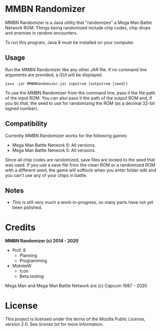MMBN Randomizer
===============
MMBN Randomizer is a Java utility that "randomizes" a Mega Man Battle Network ROM. Things being randomized include chip codes, chip drops and enemies in random encounters.

To run this program, Java 8 must be installed on your computer.

Usage
-----
Run the MMBN Randomizer like any other JAR file. If no command line arguments are provided, a GUI will be displayed.

```
java -jar MMBNRandomizer.jar inputrom [outputrom [seed]]
```

To use the MMBN Randomizer from the command line, pass it the file path of the input ROM. You can also pass it the path of the output ROM and, if you do that, the seed to use for randomizing the ROM (as a decimal 32-bit signed number).

Compatibility
-------------
Currently MMBN Randomizer works for the following games:

* Mega Man Battle Network 6: All versions.
* Mega Man Battle Network 5: All versions.

Since all chip codes are randomized, save files are locked to the seed that was used. If you use a save file from the clean ROM or a randomized ROM with a different seed, the game will softlock when you enter folder edit and you can't use any of your chips in battle.

Notes
-----
* This is still very much a work-in-progress, so many parts have not yet been polished.

Credits
=======
**MMBN Randomizer (c) 2014 - 2020**

* Prof. 9
  * Planning
  * Programming
* MidniteW
  * Icon
  * Beta testing

Mega Man and Mega Man Battle Network are (c) Capcom 1987 - 2020

License
=======
This project is licensed under the terms of the Mozilla Public License, version 2.0. See *license.txt* for more information.